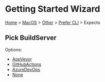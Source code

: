 # Getting Started Wizard

[Home](/docs/wiz/readme.md) > [MacOS](MacOS.md) > [Other](MacOS_Other.md) > [Prefer CLI](MacOS_Other_Cli.md) > Expecto

## Pick BuildServer

Options:
 * [AppVeyor](MacOS_Other_Cli_Expecto_AppVeyor.md)
 * [GitHubActions](MacOS_Other_Cli_Expecto_GitHubActions.md)
 * [AzureDevOps](MacOS_Other_Cli_Expecto_AzureDevOps.md)
 * [None](MacOS_Other_Cli_Expecto_None.md)

